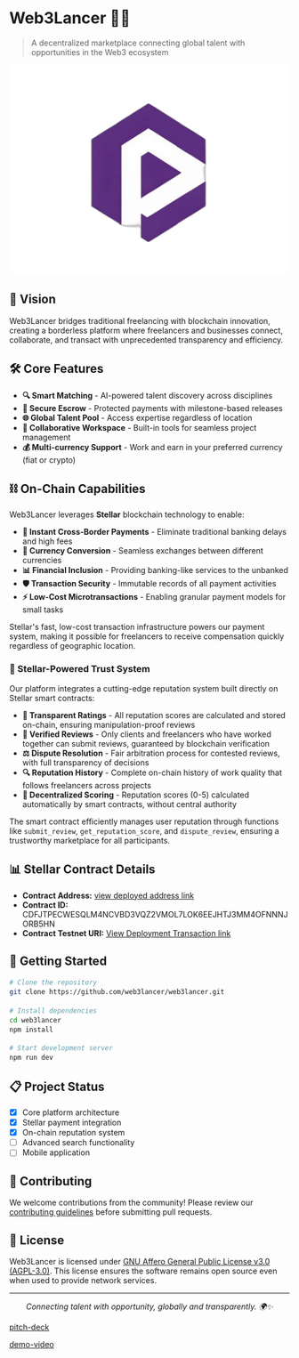 # Web3Lancer 🚀✨

> A decentralized marketplace connecting global talent with opportunities in the Web3 ecosystem

<p align="center">
  <img src="public/logo/web3lancer.jpg" alt="Web3Lancer Logo">
</p>

## 🌟 Vision

Web3Lancer bridges traditional freelancing with blockchain innovation, creating a borderless platform where freelancers and businesses connect, collaborate, and transact with unprecedented transparency and efficiency.

## 🛠️ Core Features

- **🔍 Smart Matching** - AI-powered talent discovery across disciplines
- **🔐 Secure Escrow** - Protected payments with milestone-based releases
- **🌐 Global Talent Pool** - Access expertise regardless of location
- **🤝 Collaborative Workspace** - Built-in tools for seamless project management
- **💰 Multi-currency Support** - Work and earn in your preferred currency (fiat or crypto)

## ⛓️ On-Chain Capabilities

Web3Lancer leverages **Stellar** blockchain technology to enable:

- **💸 Instant Cross-Border Payments** - Eliminate traditional banking delays and high fees
- **🔄 Currency Conversion** - Seamless exchanges between different currencies
- **📊 Financial Inclusion** - Providing banking-like services to the unbanked
- **🛡️ Transaction Security** - Immutable records of all payment activities
- **⚡ Low-Cost Microtransactions** - Enabling granular payment models for small tasks

Stellar's fast, low-cost transaction infrastructure powers our payment system, making it possible for freelancers to receive compensation quickly regardless of geographic location.

### 🌟 Stellar-Powered Trust System

Our platform integrates a cutting-edge reputation system built directly on Stellar smart contracts:

- **💯 Transparent Ratings** - All reputation scores are calculated and stored on-chain, ensuring manipulation-proof reviews
- **👥 Verified Reviews** - Only clients and freelancers who have worked together can submit reviews, guaranteed by blockchain verification
- **⚖️ Dispute Resolution** - Fair arbitration process for contested reviews, with full transparency of decisions
- **🔍 Reputation History** - Complete on-chain history of work quality that follows freelancers across projects
- **🧮 Decentralized Scoring** - Reputation scores (0-5) calculated automatically by smart contracts, without central authority

The smart contract efficiently manages user reputation through functions like `submit_review`, `get_reputation_score`, and `dispute_review`, ensuring a trustworthy marketplace for all participants.

## 📊 Stellar Contract Details

- **Contract Address:** [view deployed address link](https://stellar.expert/explorer/testnet/contract/CDFJTPECWESQLM4NCVBD3VQZ2VMOL7LOK6EEJHTJ3MM4OFNNNJORB5HN)
- **Contract ID:** CDFJTPECWESQLM4NCVBD3VQZ2VMOL7LOK6EEJHTJ3MM4OFNNNJORB5HN
- **Contract Testnet URI:** [View Deployment Transaction link](https://stellar.expert/explorer/testnet/tx/3ec143da28658ea3f09b5412b45a00a142ab091106ec82d6e6df8ffa49440ffc)

## 🚀 Getting Started

```bash
# Clone the repository
git clone https://github.com/web3lancer/web3lancer.git

# Install dependencies
cd web3lancer
npm install

# Start development server
npm run dev
```

## 📋 Project Status

- [x] Core platform architecture
- [x] Stellar payment integration
- [x] On-chain reputation system
- [ ] Advanced search functionality
- [ ] Mobile application

## 👥 Contributing

We welcome contributions from the community! Please review our [contributing guidelines](CONTRIBUTING.md) before submitting pull requests.

## 📜 License

Web3Lancer is licensed under [GNU Affero General Public License v3.0 (AGPL-3.0)](LICENSE). This license ensures the software remains open source even when used to provide network services.

---

<p align="center">
  <i>Connecting talent with opportunity, globally and transparently. 🌍✨</i>
</p>


[pitch-deck](https://doc.storydoc.ai/tgKIKu)

[demo-video](https://youtube.com/watch?v=VwpeeR8MMG8)